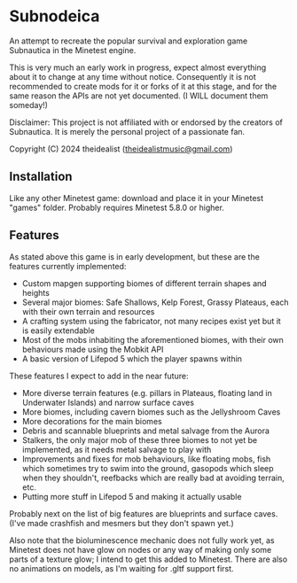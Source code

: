 Subnodeica
==========

An attempt to recreate the popular survival and exploration game Subnautica in the Minetest engine.

This is very much an early work in progress, expect almost everything about it to change at any time without notice. Consequently it is not recommended to create mods for it or forks of it at this stage, and for the same reason the APIs are not yet documented. (I WILL document them someday!)

Disclaimer: This project is not affiliated with or endorsed by the creators of Subnautica. It is merely the personal project of a passionate fan.

Copyright (C) 2024 theidealist (theidealistmusic@gmail.com)

Installation
------------

Like any other Minetest game: download and place it in your Minetest "games" folder. Probably requires Minetest 5.8.0 or higher.

Features
--------

As stated above this game is in early development, but these are the features currently implemented:

- Custom mapgen supporting biomes of different terrain shapes and heights
- Several major biomes: Safe Shallows, Kelp Forest, Grassy Plateaus, each with their own terrain and resources
- A crafting system using the fabricator, not many recipes exist yet but it is easily extendable
- Most of the mobs inhabiting the aforementioned biomes, with their own behaviours made using the Mobkit API
- A basic version of Lifepod 5 which the player spawns within

These features I expect to add in the near future:

- More diverse terrain features (e.g. pillars in Plateaus, floating land in Underwater Islands) and narrow surface caves
- More biomes, including cavern biomes such as the Jellyshroom Caves
- More decorations for the main biomes
- Debris and scannable blueprints and metal salvage from the Aurora
- Stalkers, the only major mob of these three biomes to not yet be implemented, as it needs metal salvage to play with
- Improvements and fixes for mob behaviours, like floating mobs, fish which sometimes try to swim into the ground, gasopods which sleep when they shouldn't, reefbacks which are really bad at avoiding terrain, etc.
- Putting more stuff in Lifepod 5 and making it actually usable

Probably next on the list of big features are blueprints and surface caves. (I've made crashfish and mesmers but they don't spawn yet.)

Also note that the bioluminescence mechanic does not fully work yet, as Minetest does not have glow on nodes or any way of making only some parts of a texture glow; I intend to get this added to Minetest. There are also no animations on models, as I'm waiting for .gltf support first.